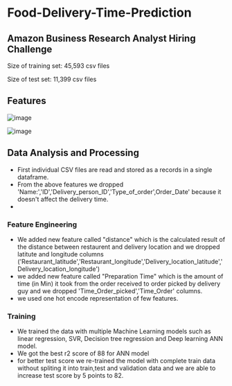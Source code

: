 # Food-Delivery-Time-Prediction

## Amazon Business Research Analyst Hiring Challenge

Size of training set: 45,593 csv files

Size of test set: 11,399 csv files

## Features
![image](https://user-images.githubusercontent.com/88038908/187479780-20168ca1-ce3f-4797-8fa8-a7beaa90573d.png)

![image](https://user-images.githubusercontent.com/88038908/187479962-46949afb-288f-4ada-9d00-7c924d19c87d.png)

## Data Analysis and Processing

- First individual CSV files are read and stored as a records in a single dataframe.
- From the above features we dropped 'Name:','ID','Delivery_person_ID','Type_of_order',Order_Date' because it doesn't affect the delivery time.
- 
### Feature Engineering
- We added new feature called "distance" which is the calculated result of the distance between restaurent and delivery location and we dropped latitute and longitude columns ('Restaurant_latitude','Restaurant_longitude','Delivery_location_latitude','Delivery_location_longitude')
- we added new feature called "Preparation Time" which is the amount of time (in Min) it took from the order received to order picked by delivery guy and we dropped 'Time_Order_picked','Time_Order' columns.
- we used one hot encode representation of few features.


### Training 
- We trained the data with multiple Machine Learning models such as linear regression, SVR, Decision tree regression and Deep learning ANN model.
- We got the best r2 score of 88 for ANN model
- for better test score we re-trained the model with complete train data without spliting it into train,test and validation data and we are able to increase test score by 5 points to 82.

